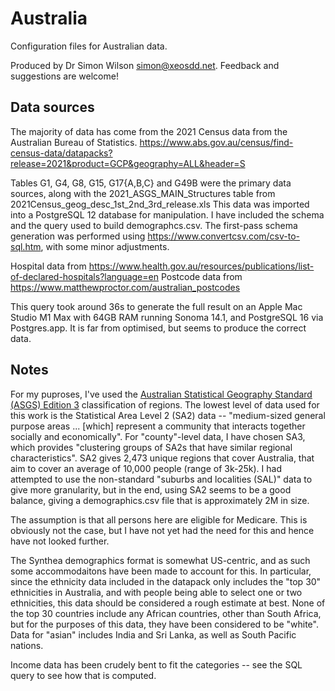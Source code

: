 # Australia
Configuration files for Australian data. 

Produced by Dr Simon Wilson <simon@xeosdd.net>. Feedback and suggestions are welcome! 

## Data sources
The majority of data has come from the 2021 Census data from the Australian Bureau of Statistics. 
https://www.abs.gov.au/census/find-census-data/datapacks?release=2021&product=GCP&geography=ALL&header=S

Tables G1, G4, G8, G15, G17{A,B,C} and G49B were the primary data sources, along with the 2021_ASGS_MAIN_Structures table from 2021Census_geog_desc_1st_2nd_3rd_release.xls
This data was imported into a PostgreSQL 12 database for manipulation. I have included the schema and the query used to build demographcs.csv. 
The first-pass schema generation was performed using https://www.convertcsv.com/csv-to-sql.htm, with some minor adjustments. 

Hospital data from https://www.health.gov.au/resources/publications/list-of-declared-hospitals?language=en
Postcode data from https://www.matthewproctor.com/australian_postcodes 

This query took around 36s to generate the full result on an Apple Mac Studio M1 Max with 64GB RAM running Sonoma 14.1, and PostgreSQL 16 via Postgres.app. It is far from optimised, but seems to produce the correct data. 

## Notes
For my puproses, I've used the [Australian Statistical Geography Standard (ASGS) Edition 3](https://www.abs.gov.au/statistics/standards/australian-statistical-geography-standard-asgs-edition-3/jul2021-jun2026) classification of regions. The lowest level of data used for this work is the Statistical Area Level 2 (SA2) data -- "medium-sized general purpose areas ... [which] represent a community that interacts together socially and economically". For "county"-level data, I have chosen SA3, which provides "clustering groups of SA2s that have similar regional characteristics". SA2 gives 2,473 unique regions that cover Australia, that aim to cover an average of 10,000 people (range of 3k-25k). I had attempted to use the non-standard "suburbs and localities (SAL)" data to give more granularity, but in the end, using SA2 seems to be a good balance, giving a demographics.csv file that is approximately 2M in size. 

The assumption is that all persons here are eligible for Medicare. This is obviously not the case, but I have not yet had the need for this and hence have not looked further.

The Synthea demographics format is somewhat US-centric, and as such some accommodaitons have been made to account for this. In particular, since the ethnicity data included in the datapack only includes the "top 30" ethnicities in Australia, and with people being able to select one or two ethnicities, this data should be considered a rough estimate at best. None of the top 30 countries include any African countries, other than South Africa, but for the purposes of this data, they have been considered to be "white". Data for "asian" includes India and Sri Lanka, as well as South Pacific nations. 

Income data has been crudely bent to fit the categories -- see the SQL query to see how that is computed. 
